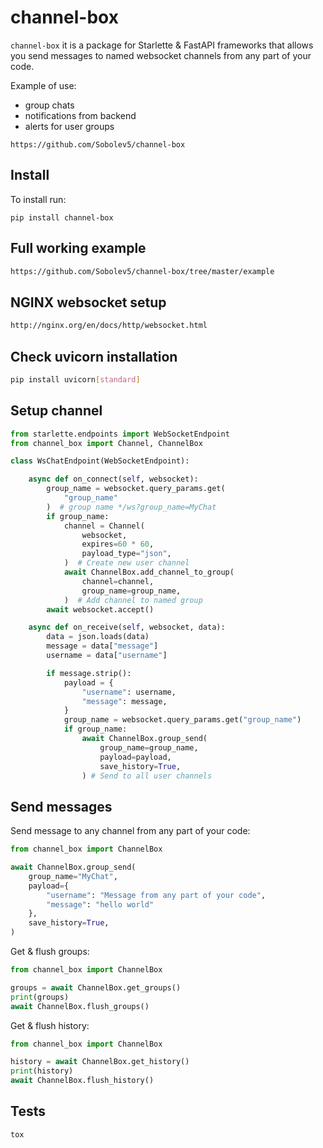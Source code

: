 # channel-box
`channel-box` it is a package for Starlette & FastAPI frameworks that allows 
you send messages to named websocket channels from any part of your code.

Example of use:
- group chats
- notifications from backend
- alerts for user groups


```no-highlight
https://github.com/Sobolev5/channel-box
```

## Install
To install run:
```no-highlight
pip install channel-box
```

## Full working example
```sh
https://github.com/Sobolev5/channel-box/tree/master/example
```


## NGINX websocket setup
```sh
http://nginx.org/en/docs/http/websocket.html
```

## Check uvicorn installation
```sh
pip install uvicorn[standard]
```

## Setup channel 
```python
from starlette.endpoints import WebSocketEndpoint
from channel_box import Channel, ChannelBox

class WsChatEndpoint(WebSocketEndpoint):

    async def on_connect(self, websocket):
        group_name = websocket.query_params.get(
            "group_name"
        )  # group name */ws?group_name=MyChat
        if group_name:
            channel = Channel(
                websocket,
                expires=60 * 60,
                payload_type="json",
            )  # Create new user channel
            await ChannelBox.add_channel_to_group(
                channel=channel,
                group_name=group_name,
            )  # Add channel to named group
        await websocket.accept()

    async def on_receive(self, websocket, data):
        data = json.loads(data)
        message = data["message"]
        username = data["username"]

        if message.strip():
            payload = {
                "username": username,
                "message": message,
            }
            group_name = websocket.query_params.get("group_name")
            if group_name:
                await ChannelBox.group_send(
                    group_name=group_name,
                    payload=payload,
                    save_history=True,
                ) # Send to all user channels
```

## Send messages 
Send message to any channel from any part of your code:

```python
from channel_box import ChannelBox

await ChannelBox.group_send(
    group_name="MyChat", 
    payload={
        "username": "Message from any part of your code", 
        "message": "hello world"
    }, 
    save_history=True,
) 
```

Get & flush groups:
```python
from channel_box import ChannelBox

groups = await ChannelBox.get_groups() 
print(groups)
await ChannelBox.flush_groups()  
```

Get & flush history:
```python
from channel_box import ChannelBox

history = await ChannelBox.get_history() 
print(history)
await ChannelBox.flush_history()
```

## Tests
```sh
tox
```